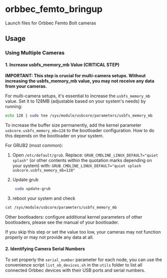 # orbbec_femto_bringup

Launch files for Orbbec Femto Bolt cameras

## Usage


### Using Multiple Cameras

#### 1. Increase usbfs_memory_mb Value (CRITICAL STEP)

**IMPORTANT: This step is crucial for multi-camera setups. Without increasing the usbfs_memory_mb value, you may not receive any data from your cameras.**

For multi-camera setups, it's essential to increase the `usbfs_memory_mb` value. Set it to 128MB (adjustable based on your system's needs) by running:

```bash
echo 128 | sudo tee /sys/module/usbcore/parameters/usbfs_memory_mb
```

To increase the buffer size permanently, add the kernel parameter `usbcore.usbfs_memory_mb=128` to the bootloader configuration.
How to do this depends on the bootloader on your system.

For GRUB2 (most common):

1. Open `/etc/default/grub`. Replace: `GRUB_CMDLINE_LINUX_DEFAULT="quiet splash"` (or other contents within the quotation marks depending on your system) with:
`GRUB_CMDLINE_LINUX_DEFAULT="quiet splash usbcore.usbfs_memory_mb=128"`
2. Update grub

   ```bash
    sudo update-grub
   ```

3. reboot your system and check

```bash
cat /sys/module/usbcore/parameters/usbfs_memory_mb
```

Other bootloaders: configure additional kernel parameters of other bootloaders, please see the manual of your bootloader.

If you skip this step or set the value too low, your cameras may not function properly or may not provide any data at all.

#### 2. Identifying Camera Serial Numbers

To set properly the `serial_number` parameter for each node, you can use the convenience script `list_ob_devices.sh` in the `utils` folder to list all connected Orbbec devices with their USB ports and serial numbers.
